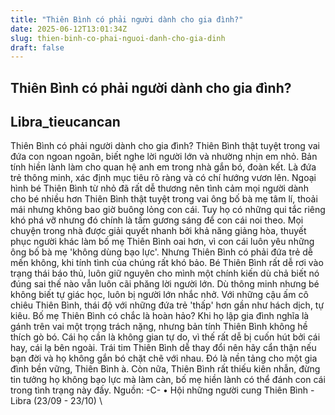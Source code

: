 ```yaml
---
title: "Thiên Bình có phải người dành cho gia đình?"
date: 2025-06-12T13:01:34Z
slug: thien-binh-co-phai-nguoi-danh-cho-gia-dinh
draft: false
---
```


## Thiên Bình có phải người dành cho gia đình?

## Libra_tieucancan

Thiên Bình có phải người dành
cho gia đình?
Thiên Bình thật tuyệt trong vai
đứa con ngoan ngoãn, biết nghe
lời người lớn và nhường nhịn em
nhỏ. Bản tính hiền lành làm cho
quan hệ anh em trong nhà gắn bó,
đoàn kết. Là đứa trẻ thông minh,
xác định mục tiêu rõ ràng và có
chí hướng vươn lên. Ngoại hình
bé Thiên Bình từ nhỏ đã rất dễ
thương nên tình cảm mọi người
dành cho bé nhiều hơn 
Thiên Bình thật tuyệt trong vai
ông bố bà mẹ tâm lí, thoải mái
nhưng không bao giờ buông lỏng
con cái. Tuy họ có những qui tắc
riêng khó phá vỡ nhưng đó chính
là tấm gương sáng để con cái noi
theo. Mọi chuyện trong nhà được
giải quyết nhanh bởi khả năng
giảng hòa, thuyết phục người
khác làm bố mẹ Thiên Bình oai
hơn, vì con cái luôn yêu những
ông bố bà mẹ 'không dùng bạo
lực'.
Nhưng
Thiên Bình có phải đứa trẻ dễ mến
không, khi tính tình của chúng rất
khó bảo. Bé Thiên Bình rất dễ rơi
vào trạng thái báo thủ, luôn giữ
nguyên cho mình một chính kiến
dù chả biết nó đúng sai thế nào
vẫn luôn cãi phăng lời người lớn.
Dù thông minh nhưng bé không
biết tự giác học, luôn bị người lớn
nhắc nhở. Với những cậu ấm cô
chiêu Thiên Bình, thái độ với
những đứa trẻ 'thấp' hơn gần
như hách dịch, tự kiêu.
Bố mẹ Thiên Bình có chắc là hoàn
hảo? Khi họ lập gia đình nghĩa là
gánh trên vai một trọng trách
nặng, nhưng bản tính Thiên Bình
không hề thích gò bó. Cái họ cần là
không gian tự do, vì thế rất dễ bị
cuốn hút bởi cái hay, cái lạ bên
ngoài. Trái tim Thiên Bình dễ thay
đổi nên hãy cẩn thận nếu bạn đời
và họ không gắn bó chặt chẽ với
nhau. Đó là nền tảng cho một gia
đình bền vững, Thiên Bình à. Còn
nữa, Thiên Bình rất thiếu kiên
nhẫn, đừng tin tưởng họ không
bạo lực mà làm càn, bố mẹ hiền
lành có thể đánh con cái trong
tình trạng này đấy.
Nguồn: -C- • Hội những người
cung Thiên Bình - Libra (23/09 -
23/10) \